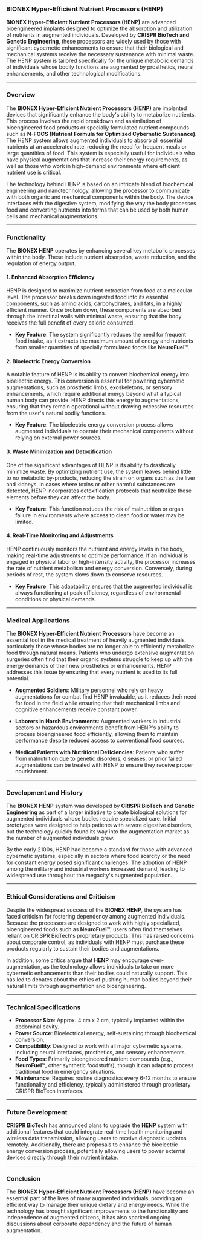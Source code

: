 ### BIONEX Hyper-Efficient Nutrient Processors (HENP)

**BIONEX Hyper-Efficient Nutrient Processors (HENP)** are advanced bioengineered implants designed to optimize the absorption and utilization of nutrients in augmented individuals. Developed by **CRISPR BioTech and Genetic Engineering**, these processors are widely used by those with significant cybernetic enhancements to ensure that their biological and mechanical systems receive the necessary sustenance with minimal waste. The HENP system is tailored specifically for the unique metabolic demands of individuals whose bodily functions are augmented by prosthetics, neural enhancements, and other technological modifications.

---

### Overview

The **BIONEX Hyper-Efficient Nutrient Processors (HENP)** are implanted devices that significantly enhance the body's ability to metabolize nutrients. This process involves the rapid breakdown and assimilation of bioengineered food products or specially formulated nutrient compounds such as **N-FOCS (Nutrient Formula for Optimized Cybernetic Sustenance)**. The HENP system allows augmented individuals to absorb all essential nutrients at an accelerated rate, reducing the need for frequent meals or large quantities of food. This system is especially useful for individuals who have physical augmentations that increase their energy requirements, as well as those who work in high-demand environments where efficient nutrient use is critical.

The technology behind HENP is based on an intricate blend of biochemical engineering and nanotechnology, allowing the processor to communicate with both organic and mechanical components within the body. The device interfaces with the digestive system, modifying the way the body processes food and converting nutrients into forms that can be used by both human cells and mechanical augmentations.

---

### Functionality

The **BIONEX HENP** operates by enhancing several key metabolic processes within the body. These include nutrient absorption, waste reduction, and the regulation of energy output. 

#### 1. **Enhanced Absorption Efficiency**
HENP is designed to maximize nutrient extraction from food at a molecular level. The processor breaks down ingested food into its essential components, such as amino acids, carbohydrates, and fats, in a highly efficient manner. Once broken down, these components are absorbed through the intestinal walls with minimal waste, ensuring that the body receives the full benefit of every calorie consumed.

- **Key Feature**: The system significantly reduces the need for frequent food intake, as it extracts the maximum amount of energy and nutrients from smaller quantities of specially formulated foods like **NeuroFuel™**.

#### 2. **Bioelectric Energy Conversion**
A notable feature of HENP is its ability to convert biochemical energy into bioelectric energy. This conversion is essential for powering cybernetic augmentations, such as prosthetic limbs, exoskeletons, or sensory enhancements, which require additional energy beyond what a typical human body can provide. HENP directs this energy to augmentations, ensuring that they remain operational without drawing excessive resources from the user's natural bodily functions.

- **Key Feature**: The bioelectric energy conversion process allows augmented individuals to operate their mechanical components without relying on external power sources.

#### 3. **Waste Minimization and Detoxification**
One of the significant advantages of HENP is its ability to drastically minimize waste. By optimizing nutrient use, the system leaves behind little to no metabolic by-products, reducing the strain on organs such as the liver and kidneys. In cases where toxins or other harmful substances are detected, HENP incorporates detoxification protocols that neutralize these elements before they can affect the body.

- **Key Feature**: This function reduces the risk of malnutrition or organ failure in environments where access to clean food or water may be limited.

#### 4. **Real-Time Monitoring and Adjustments**
HENP continuously monitors the nutrient and energy levels in the body, making real-time adjustments to optimize performance. If an individual is engaged in physical labor or high-intensity activity, the processor increases the rate of nutrient metabolism and energy conversion. Conversely, during periods of rest, the system slows down to conserve resources.

- **Key Feature**: This adaptability ensures that the augmented individual is always functioning at peak efficiency, regardless of environmental conditions or physical demands.

---

### Medical Applications

The **BIONEX Hyper-Efficient Nutrient Processors** have become an essential tool in the medical treatment of heavily augmented individuals, particularly those whose bodies are no longer able to efficiently metabolize food through natural means. Patients who undergo extensive augmentation surgeries often find that their organic systems struggle to keep up with the energy demands of their new prosthetics or enhancements. HENP addresses this issue by ensuring that every nutrient is used to its full potential.

- **Augmented Soldiers**: Military personnel who rely on heavy augmentations for combat find HENP invaluable, as it reduces their need for food in the field while ensuring that their mechanical limbs and cognitive enhancements receive constant power.
  
- **Laborers in Harsh Environments**: Augmented workers in industrial sectors or hazardous environments benefit from HENP's ability to process bioengineered food efficiently, allowing them to maintain performance despite reduced access to conventional food sources.

- **Medical Patients with Nutritional Deficiencies**: Patients who suffer from malnutrition due to genetic disorders, diseases, or prior failed augmentations can be treated with HENP to ensure they receive proper nourishment.

---

### Development and History

The **BIONEX HENP** system was developed by **CRISPR BioTech and Genetic Engineering** as part of a larger initiative to create biological solutions for augmented individuals whose bodies require specialized care. Initial prototypes were designed to help patients with severe digestive disorders, but the technology quickly found its way into the augmentation market as the number of augmented individuals grew. 

By the early 2100s, HENP had become a standard for those with advanced cybernetic systems, especially in sectors where food scarcity or the need for constant energy posed significant challenges. The adoption of HENP among the military and industrial workers increased demand, leading to widespread use throughout the megacity's augmented population.

---

### Ethical Considerations and Criticism

Despite the widespread success of the **BIONEX HENP**, the system has faced criticism for fostering dependency among augmented individuals. Because the processors are designed to work with highly specialized, bioengineered foods such as **NeuroFuel™**, users often find themselves reliant on CRISPR BioTech's proprietary products. This has raised concerns about corporate control, as individuals with HENP must purchase these products regularly to sustain their bodies and augmentations.

In addition, some critics argue that **HENP** may encourage over-augmentation, as the technology allows individuals to take on more cybernetic enhancements than their bodies could naturally support. This has led to debates about the ethics of pushing human bodies beyond their natural limits through augmentation and bioengineering.

---

### Technical Specifications

- **Processor Size**: Approx. 4 cm x 2 cm, typically implanted within the abdominal cavity.
- **Power Source**: Bioelectrical energy, self-sustaining through biochemical conversion.
- **Compatibility**: Designed to work with all major cybernetic systems, including neural interfaces, prosthetics, and sensory enhancements.
- **Food Types**: Primarily bioengineered nutrient compounds (e.g., **NeuroFuel™**, other synthetic foodstuffs), though it can adapt to process traditional food in emergency situations.
- **Maintenance**: Requires routine diagnostics every 6-12 months to ensure functionality and efficiency, typically administered through proprietary CRISPR BioTech interfaces.

---

### Future Development

**CRISPR BioTech** has announced plans to upgrade the **HENP** system with additional features that could integrate real-time health monitoring and wireless data transmission, allowing users to receive diagnostic updates remotely. Additionally, there are proposals to enhance the bioelectric energy conversion process, potentially allowing users to power external devices directly through their nutrient intake.

---

### Conclusion

The **BIONEX Hyper-Efficient Nutrient Processors (HENP)** have become an essential part of the lives of many augmented individuals, providing an efficient way to manage their unique dietary and energy needs. While the technology has brought significant improvements to the functionality and independence of augmented citizens, it has also sparked ongoing discussions about corporate dependency and the future of human augmentation.
